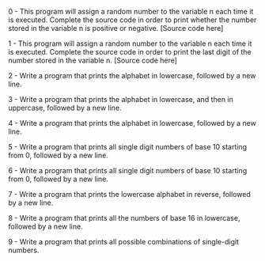 0 - This program will assign a random number to the variable n each time it is executed. Complete the source code in order to print whether the number stored in the variable n is positive or negative. [Source code here]

1 - This program will assign a random number to the variable n each time it is executed. Complete the source code in order to print the last digit of the number stored in the variable n. [Source code here]

2 - Write a program that prints the alphabet in lowercase, followed by a new line.

3 - Write a program that prints the alphabet in lowercase, and then in uppercase, followed by a new line.

4 - Write a program that prints the alphabet in lowercase, followed by a new line.

5 - Write a program that prints all single digit numbers of base 10 starting from 0, followed by a new line.

6 - Write a program that prints all single digit numbers of base 10 starting from 0, followed by a new line.

7 - Write a program that prints the lowercase alphabet in reverse, followed by a new line.

8 - Write a program that prints all the numbers of base 16 in lowercase, followed by a new line.

9 - Write a program that prints all possible combinations of single-digit numbers.
